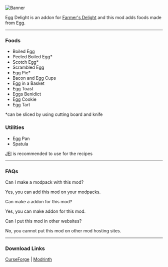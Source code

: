 ![Banner](https://i.imgur.com/s3FsNNU.png)

Egg Delight is an addon for [Farmer's Delight](https://modrinth.com/mod/farmers-delight) and this mod adds foods made from Egg.

***

### Foods
- Boiled Egg
- Peeled Boiled Egg*
- Scotch Egg*
- Scrambled Egg
- Egg Pie*
- Bacon and Egg Cups
- Egg in a Basket
- Egg Toast
- Eggs Benidict
- Egg Cookie
- Egg Tart

*can be sliced by using cutting board and knife

### Utilities
- Egg Pan
- Spatula

[JEI](https://modrinth.com/mod/jei) is recommended to use for the recipes

***

### FAQs
Can I make a modpack with this mod?

Yes, you can add this mod on your modpacks.

Can make a addon for this mod?

Yes, you can make addon for this mod.

Can I put this mod in other websites?

No, you cannot put this mod on other mod hosting sites.

***

### Download Links
[CurseForge](https://www.curseforge.com/minecraft/mc-mods/egg-delight) | [Modrinth](https://modrinth.com/mod/egg-delight)

